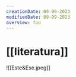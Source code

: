 ```yaml
---
creationDate: 09-09-2023
modifiedDate: 09-09-2023
overview: foo
---
```

# <span id="c"><a>[[literatura]]</a></span>

![[Este&Ese.jpeg]]